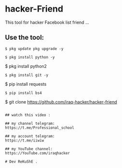 # hacker-Friend

This tool for hacker Facebook list friend ...

## Use the tool:


```
$ pkg update pkg upgrade -y
```

```
$ pkg install python -y
```
$ pkg install python2 
```
$ pkg install git -y
```
$ pip install requests
```
$ pip install bs4
```
$ git clone https://github.com/iraq-hacker/hacker-friend
```

## watch this video :

## my channel telegram: 
https://t.me/Professional_school

## my account telegram: 
https://t.me/iiwiw

## my YouTube channel: 
https://YouTube.com/iraqhacker

# Dev ReKuShE .
